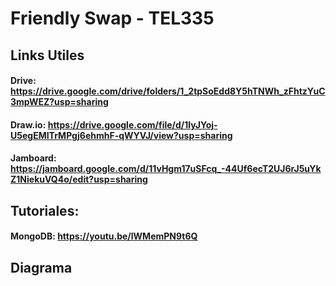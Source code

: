 # Friendly Swap - TEL335


## Links Utiles

#### Drive: https://drive.google.com/drive/folders/1_2tpSoEdd8Y5hTNWh_zFhtzYuC3mpWEZ?usp=sharing
#### Draw.io: https://drive.google.com/file/d/1lyJYoj-U5egEMITrMPgj6ehmhF-qWYVJ/view?usp=sharing
#### Jamboard: https://jamboard.google.com/d/11vHgm17uSFcq_-44Uf6ecT2UJ6rJ5uYkZ1NiekuVQ4o/edit?usp=sharing


## Tutoriales:
#### MongoDB: https://youtu.be/lWMemPN9t6Q


## Diagrama
